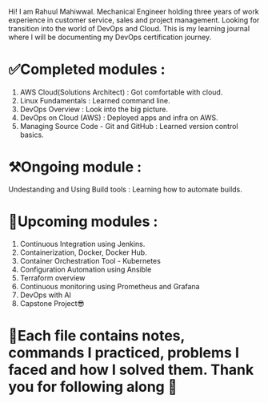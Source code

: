Hi! I am Rahuul Mahiwwal. Mechanical Engineer holding three years of work experience in customer service, sales and project management. Looking for transition into the world of DevOps and Cloud. 
This is my learning journal where I will be documenting my DevOps certification journey. 

# ✅Completed modules : 
1. AWS Cloud(Solutions Architect) : Got comfortable with cloud.
2. Linux Fundamentals : Learned command line.
3. DevOps Overview : Look into the big picture.
4. DevOps on Cloud (AWS) : Deployed apps and infra on AWS.
5. Managing Source Code - Git and GitHub : Learned version control basics.

# ⚒️Ongoing module :
Undestanding and Using Build tools : Learning how to automate builds.

# 🎯Upcoming modules :
1. Continuous Integration using Jenkins.
2. Containerization, Docker, Docker Hub.
3. Container Orchestration Tool - Kubernetes
4. Configuration Automation using Ansible
5. Terraform overview
6. Continuous monitoring using Prometheus and Grafana
7. DevOps with AI
8. Capstone Project😎


# 🌱Each file contains notes, commands I practiced, problems I faced and how I solved them. Thank you for following along 🚀
